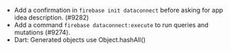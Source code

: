 - Add a confirmation in `firebase init dataconnect` before asking for app idea description. (#9282)
- Add a command `firebase dataconnect:execute` to run queries and mutations (#9274).
- Dart: Generated objects use Object.hashAll()
